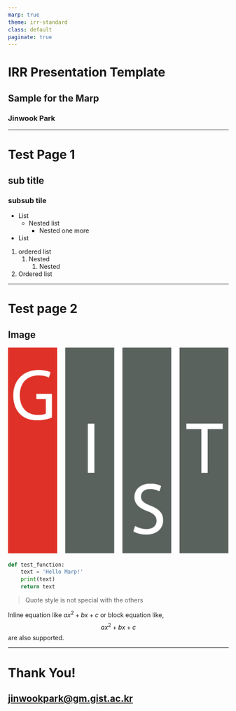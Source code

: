 ```yaml
---
marp: true
theme: irr-standard
class: default
paginate: true
---
```

<!--
_paginate: false
_class: lead
_footer: '![gist_logo](logo/gist_logo.png)![irr_logo](logo/irr_logo_no_margin.png)'
-->

# IRR Presentation Template
## Sample for the Marp
### Jinwook Park

---
<!--
header: '![gist_logo](logo/gist_logo.png)![irr_logo](logo/irr_logo_no_margin.png)'
-->
# Test Page 1
## sub title
### subsub tile
- List
    - Nested list
        - Nested one more
- List
1. ordered list
    1. Nested
        1. Nested
2. Ordered list

---

# Test page 2
## Image
![height:50px center](logo/gist_logo.png)

```Python
def test_function:
    text = 'Hello Marp!'
    print(text)
    return text
```

> Quote style is not special with the others

Inline equation like $ax^2+bx+c$ or block equation like,
$$ax^2 + bx + c$$
are also supported.

---
<!--
_paginate: false
_class: lead
_header: ''
_footer: '![gist_logo](logo/gist_logo.png)![irr_logo](logo/irr_logo_no_margin.png)'
-->

# Thank You!
## jinwookpark@gm.gist.ac.kr